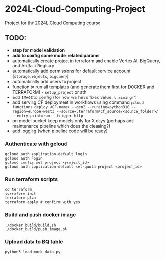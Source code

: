 # 2024L-Cloud-Computing-Project
Project for the 2024L Cloud Computing course

## TODO:

* **step for model validation**
* **add to config some model related params**
* automatically create project in terraform and enable Vertex AI, BigQuery, and Artifact Registry
* automatically add permissions for default service account (`storage.objects`, `bigquery`)
* automatically add users to project  
* function to run all templates (and generate them first for DOCKER and TERRAFORM) - `setup_project` or sth
* add `IMAGE` to config (for now we have fixed value: `training`) ?
* add serving CF deployment in workflows using command `gcloud functions deploy <CF-name> --gen2 --runtime=python310 --region=europe-west3 --source=.terraform/cf_source/<source_folder>/ --entry-point=run --trigger-http`
* on model bucket keep models only for X days (perhaps add maintenance pipeline which does the cleaning?)
* add logging (when pipeline code will be ready)

### Authenticate with gcloud

```{sh}
gcloud auth application-default login
gcloud auth login
gcloud config set project <project_id>
gcloud auth application-default set-quota-project <project_id>
```

### Run terraform scripts

```{sh}
cd terraform
terraform init
terraform plan
terraform apply # confirm with yes
```

### Build and push docker image

```{sh}
./docker_build/build.sh
./docker_build/push_image.sh
```

### Upload data to BQ table

```{sh}
python3 load_mock_data.py
```
